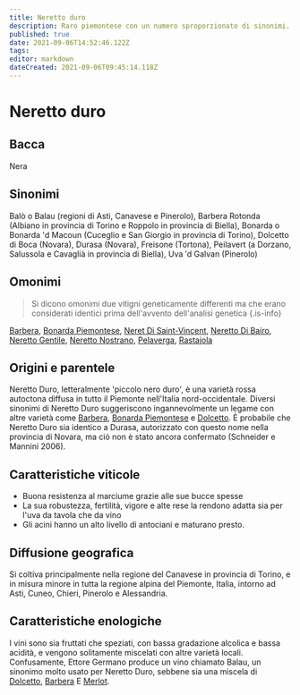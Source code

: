 ```yaml
---
title: Neretto duro
description: Raro piemontese con un numero sproporzionato di sinonimi.
published: true
date: 2021-09-06T14:52:46.122Z
tags: 
editor: markdown
dateCreated: 2021-09-06T09:45:14.118Z
---
```


# Neretto duro

## Bacca
Nera
## Sinonimi
Balò o Balau (regioni di Asti, Canavese e Pinerolo), Barbera Rotonda (Albiano in provincia di Torino e Roppolo in provincia di Biella), Bonarda o Bonarda 'd Macoun (Cuceglio e San Giorgio in provincia di Torino), Dolcetto di Boca (Novara), Durasa (Novara), Freisone (Tortona), Peilavert (a Dorzano, Salussola e Cavaglià in provincia di Biella), Uva ′d Galvan (Pinerolo)

## Omonimi
> Si dicono omonimi due vitigni geneticamente differenti ma che erano considerati identici prima dell'avvento dell'analisi genetica
{.is-info}

[Barbera](/vitigni/bacca-nera/barbera), [Bonarda Piemontese](/vitigni/bacca-nera/bonarda-piemontese), [Neret Di Saint-Vincent](/vitigni/bacca-nera/neret-di-saint-vincent), [Neretto Di Bairo](/vitigni/bacca-nera/neretto-di-bairo), [Neretto Gentile](/vitigni/bacca-nera/neretto-gentile), [Neretto Nostrano](/vitigni/bacca-nera/neretto-nostrano), [Pelaverga](/vitigni/bacca-nera/pelaverga), [Rastajola](/vitigni/bacca-nera/rastajola)

## Origini e parentele
Neretto Duro, letteralmente 'piccolo nero duro', è una varietà rossa autoctona diffusa in tutto il Piemonte nell'Italia nord-occidentale. Diversi sinonimi di Neretto Duro suggeriscono ingannevolmente un legame con altre varietà come [Barbera](/vitigni/bacca-nera/barbera), [Bonarda Piemontese](/vitigni/bacca-nera/bonarda-piemontese) e [Dolcetto](/vitigni/bacca-nera/dolcetto). È probabile che Neretto Duro sia identico a Durasa, autorizzato con questo nome nella provincia di Novara, ma ciò non è stato ancora confermato (Schneider e Mannini 2006).


## Caratteristiche viticole
- Buona resistenza al marciume grazie alle sue bucce spesse 
- La sua robustezza, fertilità, vigore e alte rese la rendono adatta sia per l'uva da tavola che da vino 
- Gli acini hanno un alto livello di antociani e maturano presto.

## Diffusione geografica
Si coltiva principalmente nella regione del Canavese in provincia di Torino, e in misura minore in tutta la regione alpina del Piemonte, Italia, intorno ad Asti, Cuneo, Chieri, Pinerolo e Alessandria. 

## Caratteristiche enologiche
I vini sono sia fruttati che speziati, con bassa gradazione alcolica e bassa acidità, e vengono solitamente miscelati con altre varietà locali. Confusamente, Ettore Germano produce un vino chiamato Balau, un sinonimo molto usato per Neretto Duro, sebbene sia una miscela di [Dolcetto](/vitigni/bacca-nera/dolcetto), [Barbera](/vitigni/bacca-nera/barbera) E [Merlot](/vitigni/bacca-nera/merlot).